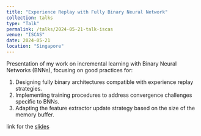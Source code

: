 ```yaml
---
title: "Experience Replay with Fully Binary Neural Network"
collection: talks
type: "Talk"
permalink: /talks/2024-05-21-talk-iscas
venue: "ISCAS"
date: 2024-05-21
location: "Singapore"
---
```


Presentation of my work on incremental learning with Binary Neural Networks (BNNs), focusing on good practices for:

1. Designing fully binary architectures compatible with experience replay strategies.
2. Implementing training procedures to address convergence challenges specific to BNNs.
3. Adapting the feature extractor update strategy based on the size of the memory buffer.

link for the [slides](http://yanisbassobert.github.io/files/iscas_slides.pdf)